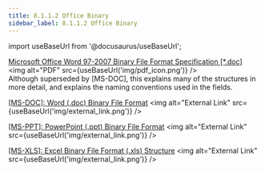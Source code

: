 ```yaml
---
title: 8.1.1.2 Office Binary 
sidebar_label: 8.1.1.2 Office Binary 
---
```


import useBaseUrl from '@docusaurus/useBaseUrl';

[Microsoft Office Word 97-2007 Binary File Format Specification \[*.doc\]](https://download.microsoft.com/download/0/B/E/0BE8BDD7-E5E8-422A-ABFD-4342ED7AD886/Word97-2007BinaryFileFormat(doc)Specification.pdf) <img alt="PDF" src={useBaseUrl('img/pdf_icon.png')} />  
Although superseded by [MS-DOC], this explains many of the structures in more detail, and explains the naming conventions used in the fields.  

[[MS-DOC]: Word (.doc) Binary File Format](https://docs.microsoft.com/en-us/openspecs/office_file_formats/ms-doc/ccd7b486-7881-484c-a137-51170af7cc22)  <img alt="External Link" src={useBaseUrl('img/external_link.png')} />

[[MS-PPT]: PowerPoint (.ppt) Binary File Format](https://docs.microsoft.com/en-us/openspecs/office_file_formats/ms-ppt/6be79dde-33c1-4c1b-8ccc-4b2301c08662)  <img alt="External Link" src={useBaseUrl('img/external_link.png')} />  

[[MS-XLS]: Excel Binary File Format (.xls) Structure](https://docs.microsoft.com/en-us/openspecs/office_file_formats/ms-xls/cd03cb5f-ca02-4934-a391-bb674cb8aa06)  <img alt="External Link" src={useBaseUrl('img/external_link.png')} />  

